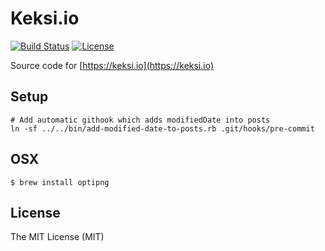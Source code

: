 # Keksi.io
[![Build Status](https://travis-ci.org/KeksiLabs/keksi.io.svg?branch=master)](https://travis-ci.org/KeksiLabs/keksi.io) [![License](http://img.shields.io/:license-mit-blue.svg)](http://doge.mit-license.org)

Source code for [https://keksi.io](https://keksi.io)

## Setup
```
# Add automatic githook which adds modifiedDate into posts
ln -sf ../../bin/add-modified-date-to-posts.rb .git/hooks/pre-commit
```

## OSX
```
$ brew install optipng
```

## License
The MIT License (MIT)
